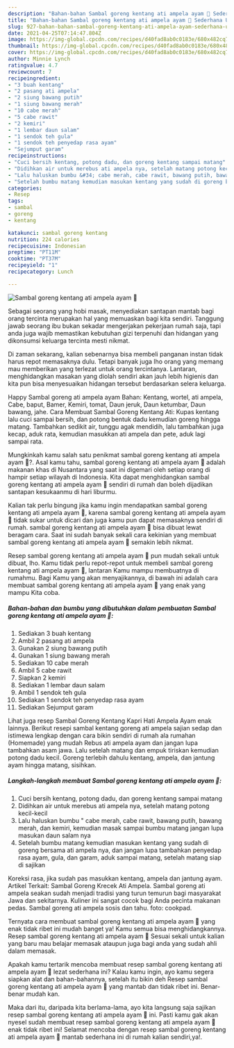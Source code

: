 ```yaml
---
description: "Bahan-bahan Sambal goreng kentang ati ampela ayam 🐔 Sederhana Untuk Jualan"
title: "Bahan-bahan Sambal goreng kentang ati ampela ayam 🐔 Sederhana Untuk Jualan"
slug: 927-bahan-bahan-sambal-goreng-kentang-ati-ampela-ayam-sederhana-untuk-jualan
date: 2021-04-25T07:14:47.804Z
image: https://img-global.cpcdn.com/recipes/d40fad8ab0c0183e/680x482cq70/sambal-goreng-kentang-ati-ampela-ayam-🐔-foto-resep-utama.jpg
thumbnail: https://img-global.cpcdn.com/recipes/d40fad8ab0c0183e/680x482cq70/sambal-goreng-kentang-ati-ampela-ayam-🐔-foto-resep-utama.jpg
cover: https://img-global.cpcdn.com/recipes/d40fad8ab0c0183e/680x482cq70/sambal-goreng-kentang-ati-ampela-ayam-🐔-foto-resep-utama.jpg
author: Minnie Lynch
ratingvalue: 4.7
reviewcount: 7
recipeingredient:
- "3 buah kentang"
- "2 pasang ati ampela"
- "2 siung bawang putih"
- "1 siung bawang merah"
- "10 cabe merah"
- "5 cabe rawit"
- "2 kemiri"
- "1 lembar daun salam"
- "1 sendok teh gula"
- "1 sendok teh penyedap rasa ayam"
- "Sejumput garam"
recipeinstructions:
- "Cuci bersih kentang, potong dadu, dan goreng kentang sampai matang"
- "Didihkan air untuk merebus ati ampela nya, setelah matang potong kecil-kecil"
- "Lalu haluskan bumbu &#34; cabe merah, cabe rawit, bawang putih, bawang merah, dan kemiri, kemudian masak sampai bumbu matang jangan lupa masukan daun salam nya"
- "Setelah bumbu matang kemudian masukan kentang yang sudah di goreng bersama ati ampela nya, dan jangan lupa tambahkan penyedap rasa ayam, gula, dan garam, aduk sampai matang, setelah matang siap di sajikan"
categories:
- Resep
tags:
- sambal
- goreng
- kentang

katakunci: sambal goreng kentang 
nutrition: 224 calories
recipecuisine: Indonesian
preptime: "PT11M"
cooktime: "PT37M"
recipeyield: "1"
recipecategory: Lunch

---
```



![Sambal goreng kentang ati ampela ayam 🐔](https://img-global.cpcdn.com/recipes/d40fad8ab0c0183e/680x482cq70/sambal-goreng-kentang-ati-ampela-ayam-🐔-foto-resep-utama.jpg)

Sebagai seorang yang hobi masak, menyediakan santapan mantab bagi orang tercinta merupakan hal yang memuaskan bagi kita sendiri. Tanggung jawab seorang ibu bukan sekadar mengerjakan pekerjaan rumah saja, tapi anda juga wajib memastikan kebutuhan gizi terpenuhi dan hidangan yang dikonsumsi keluarga tercinta mesti nikmat.

Di zaman  sekarang, kalian sebenarnya bisa membeli panganan instan tidak harus repot memasaknya dulu. Tetapi banyak juga lho orang yang memang mau memberikan yang terlezat untuk orang tercintanya. Lantaran, menghidangkan masakan yang diolah sendiri akan jauh lebih higienis dan kita pun bisa menyesuaikan hidangan tersebut berdasarkan selera keluarga. 

Happy Sambal goreng ati ampela ayam Bahan: Kentang, wortel, ati ampela, Cabe, baput, Bamer, Kemiri, tomat, Daun jeruk, Daun ketumbar, Daun bawang, jahe. Cara Membuat Sambal Goreng Kentang Ati: Kupas kentang lalu cuci sampai bersih, dan potong bentuk dadu kemudian goreng hingga matang. Tambahkan sedikit air, tunggu agak mendidih, lalu tambahkan juga kecap, aduk rata, kemudian masukkan ati ampela dan pete, aduk lagi sampai rata.

Mungkinkah kamu salah satu penikmat sambal goreng kentang ati ampela ayam 🐔?. Asal kamu tahu, sambal goreng kentang ati ampela ayam 🐔 adalah makanan khas di Nusantara yang saat ini digemari oleh setiap orang di hampir setiap wilayah di Indonesia. Kita dapat menghidangkan sambal goreng kentang ati ampela ayam 🐔 sendiri di rumah dan boleh dijadikan santapan kesukaanmu di hari liburmu.

Kalian tak perlu bingung jika kamu ingin mendapatkan sambal goreng kentang ati ampela ayam 🐔, karena sambal goreng kentang ati ampela ayam 🐔 tidak sukar untuk dicari dan juga kamu pun dapat memasaknya sendiri di rumah. sambal goreng kentang ati ampela ayam 🐔 bisa dibuat lewat beragam cara. Saat ini sudah banyak sekali cara kekinian yang membuat sambal goreng kentang ati ampela ayam 🐔 semakin lebih nikmat.

Resep sambal goreng kentang ati ampela ayam 🐔 pun mudah sekali untuk dibuat, lho. Kamu tidak perlu repot-repot untuk membeli sambal goreng kentang ati ampela ayam 🐔, lantaran Kamu mampu membuatnya di rumahmu. Bagi Kamu yang akan menyajikannya, di bawah ini adalah cara membuat sambal goreng kentang ati ampela ayam 🐔 yang enak yang mampu Kita coba.

<!--inarticleads1-->

##### Bahan-bahan dan bumbu yang dibutuhkan dalam pembuatan Sambal goreng kentang ati ampela ayam 🐔:

1. Sediakan 3 buah kentang
1. Ambil 2 pasang ati ampela
1. Gunakan 2 siung bawang putih
1. Gunakan 1 siung bawang merah
1. Sediakan 10 cabe merah
1. Ambil 5 cabe rawit
1. Siapkan 2 kemiri
1. Sediakan 1 lembar daun salam
1. Ambil 1 sendok teh gula
1. Sediakan 1 sendok teh penyedap rasa ayam
1. Sediakan Sejumput garam


Lihat juga resep Sambal Goreng Kentang Kapri Hati Ampela Ayam enak lainnya. Berikut resepi sambal kentang goreng ati ampela sajian sedap dan istimewa lengkap dengan cara bikin sendiri di rumah ala rumahan (Homemade) yang mudah Rebus ati ampela ayam dan jangan lupa tambahkan asam jawa. Lalu setelah matang dan empuk tiriskan kemudian potong dadu kecil. Goreng terlebih dahulu kentang, ampela, dan jantung ayam hingga matang, sisihkan. 

<!--inarticleads2-->

##### Langkah-langkah membuat Sambal goreng kentang ati ampela ayam 🐔:

1. Cuci bersih kentang, potong dadu, dan goreng kentang sampai matang
1. Didihkan air untuk merebus ati ampela nya, setelah matang potong kecil-kecil
1. Lalu haluskan bumbu &#34; cabe merah, cabe rawit, bawang putih, bawang merah, dan kemiri, kemudian masak sampai bumbu matang jangan lupa masukan daun salam nya
1. Setelah bumbu matang kemudian masukan kentang yang sudah di goreng bersama ati ampela nya, dan jangan lupa tambahkan penyedap rasa ayam, gula, dan garam, aduk sampai matang, setelah matang siap di sajikan


Koreksi rasa, jika sudah pas masukkan kentang, ampela dan jantung ayam. Artikel Terkait: Sambal Goreng Krecek Ati Ampela. Sambal goreng ati ampela seakan sudah menjadi tradisi yang turun temurun bagi masyarakat Jawa dan sekitarnya. Kuliner ini sangat cocok bagi Anda pecinta makanan pedas. Sambal goreng ati ampela sosis dan tahu. foto: cookpad. 

Ternyata cara membuat sambal goreng kentang ati ampela ayam 🐔 yang enak tidak ribet ini mudah banget ya! Kamu semua bisa menghidangkannya. Resep sambal goreng kentang ati ampela ayam 🐔 Sesuai sekali untuk kalian yang baru mau belajar memasak ataupun juga bagi anda yang sudah ahli dalam memasak.

Apakah kamu tertarik mencoba membuat resep sambal goreng kentang ati ampela ayam 🐔 lezat sederhana ini? Kalau kamu ingin, ayo kamu segera siapkan alat dan bahan-bahannya, setelah itu bikin deh Resep sambal goreng kentang ati ampela ayam 🐔 yang mantab dan tidak ribet ini. Benar-benar mudah kan. 

Maka dari itu, daripada kita berlama-lama, ayo kita langsung saja sajikan resep sambal goreng kentang ati ampela ayam 🐔 ini. Pasti kamu gak akan nyesel sudah membuat resep sambal goreng kentang ati ampela ayam 🐔 enak tidak ribet ini! Selamat mencoba dengan resep sambal goreng kentang ati ampela ayam 🐔 mantab sederhana ini di rumah kalian sendiri,ya!.

